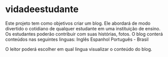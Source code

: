 vidadeestudante
===============

Este projeto tem como objetivos criar um blog.
Ele abordará de modo divertido o cotidiano de qualquer estudante em uma instituição de ensino.
Os estudantes poderão contribuir com suas histórias, fotos. O blog conterá conteúdos nas seguintes linguas:
 Inglês
 Espanhol
 Português - Brasil
 
 O leitor poderá escolher em qual lingua visualizar o conteúdo do blog.

